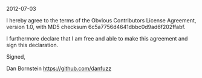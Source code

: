 2012-07-03

I hereby agree to the terms of the Obvious Contributors License
Agreement, version 1.0, with MD5 checksum
6c5a7756d4641dbbc0d9ad6f202ffabf.

I furthermore declare that I am free and able to make this agreement
and sign this declaration.

Signed,

Dan Bornstein
https://github.com/danfuzz
